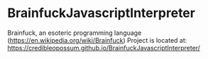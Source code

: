 # BrainfuckJavascriptInterpreter
Brainfuck, an esoteric programming language (https://en.wikipedia.org/wiki/Brainfuck)
Project is located at: https://credibleopossum.github.io/BrainfuckJavascriptInterpreter/  
